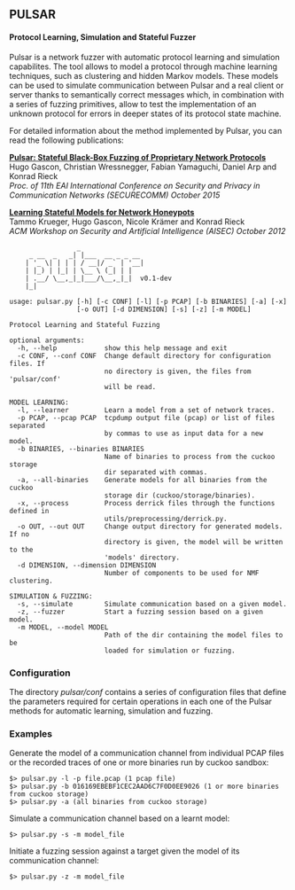 
## PULSAR
#### Protocol Learning, Simulation and Stateful Fuzzer

Pulsar is a network fuzzer with automatic protocol learning and simulation capabilites. The tool allows to model a protocol through machine learning techniques, such as clustering and hidden Markov models. These models can be used to simulate communication between Pulsar and a real client or server thanks to semantically correct messages which, in combination with a series of fuzzing primitives, allow to test the implementation of an unknown protocol for errors in deeper states of its protocol state machine.

For detailed information about the method implemented by Pulsar, you can read the following publications:

**[Pulsar: Stateful Black-Box Fuzzing of Proprietary Network Protocols](http://www.hugogascon.com/publications/2015-securecomm.pdf)**  
Hugo Gascon, Christian Wressnegger, Fabian Yamaguchi, Daniel Arp and Konrad Rieck  
*Proc. of 11th EAI International Conference on Security and Privacy in Communication Networks (SECURECOMM) October 2015*

**[Learning Stateful Models for Network Honeypots](http://www.hugogascon.com/publications/2012a-aisec.pdf)**  
Tammo Krueger, Hugo Gascon, Nicole Krämer and Konrad Rieck  
*ACM Workshop on Security and Artificial Intelligence (AISEC) October 2012*

                     _
         _ __  _   _| |___  __ _ _ __
        | '_ \| | | | / __|/ _` | '__|
        | |_) | |_| | \__ \ (_| | |
        | .__/ \__,_|_|___/\__,_|_|  v0.1-dev
        |_|

    usage: pulsar.py [-h] [-c CONF] [-l] [-p PCAP] [-b BINARIES] [-a] [-x]
                     [-o OUT] [-d DIMENSION] [-s] [-z] [-m MODEL]

    Protocol Learning and Stateful Fuzzing

    optional arguments:
      -h, --help            show this help message and exit
      -c CONF, --conf CONF  Change default directory for configuration files. If
                            no directory is given, the files from 'pulsar/conf'
                            will be read.

    MODEL LEARNING:
      -l, --learner         Learn a model from a set of network traces.
      -p PCAP, --pcap PCAP  tcpdump output file (pcap) or list of files separated
                            by commas to use as input data for a new model.
      -b BINARIES, --binaries BINARIES
                            Name of binaries to process from the cuckoo storage
                            dir separated with commas.
      -a, --all-binaries    Generate models for all binaries from the cuckoo
                            storage dir (cuckoo/storage/binaries).
      -x, --process         Process derrick files through the functions defined in
                            utils/preprocessing/derrick.py.
      -o OUT, --out OUT     Change output directory for generated models. If no
                            directory is given, the model will be written to the
                            'models' directory.
      -d DIMENSION, --dimension DIMENSION
                            Number of components to be used for NMF clustering.

    SIMULATION & FUZZING:
      -s, --simulate        Simulate communication based on a given model.
      -z, --fuzzer          Start a fuzzing session based on a given model.
      -m MODEL, --model MODEL
                            Path of the dir containing the model files to be
                            loaded for simulation or fuzzing.


### Configuration

The directory *pulsar/conf* contains a series of configuration files that define the parameters required for certain operations in each one of the Pulsar methods for automatic learning, simulation and fuzzing.

### Examples

Generate the model of a communication channel from individual PCAP files or the recorded traces of one or more binaries run by cuckoo sandbox:
    
    $> pulsar.py -l -p file.pcap (1 pcap file)
    $> pulsar.py -b 016169EBEBF1CEC2AAD6C7F0D0EE9026 (1 or more binaries from cuckoo storage)
    $> pulsar.py -a (all binaries from cuckoo storage)

Simulate a communication channel based on a learnt model:

    $> pulsar.py -s -m model_file

Initiate a fuzzing session against a target given the model of its communication channel:

    $> pulsar.py -z -m model_file

